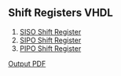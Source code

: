 ## Shift Registers VHDL

1. [SISO Shift Register](siso.vhd)
1. [SIPO Shift Register](sipo.vhd)
1. [PIPO Shift Register](pipo.vhd)

[Output PDF](https://drive.google.com/file/d/1VC_B_I-nsLczx0gTRJ8-xx37aNTqfLip/view?usp=share_link)
